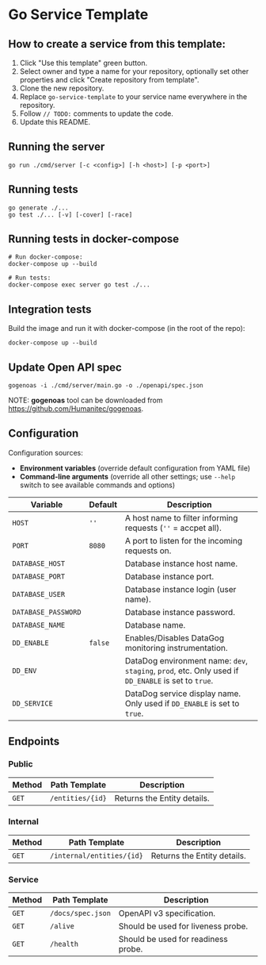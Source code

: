 # Go Service Template

## How to create a service from this template:
1. Click "Use this template" green button.
2. Select owner and type a name for your repository, optionally set other properties and click "Create repository from template".
3. Clone the new repository.
4. Replace `go-service-template` to your service name everywhere in the repository.
5. Follow `// TODO:` comments to update the code.
6. Update this README.

## Running the server

```go run ./cmd/server [-c <config>] [-h <host>] [-p <port>]```

## Running tests

```
go generate ./...
go test ./... [-v] [-cover] [-race]
```

## Running tests in docker-compose

```
# Run docker-compose:
docker-compose up --build

# Run tests:
docker-compose exec server go test ./...
```

## Integration tests

Build the image and run it with docker-compose (in the root of the repo):

```
docker-compose up --build
```

## Update Open API spec

```gogenoas -i ./cmd/server/main.go -o ./openapi/spec.json```

NOTE: **gogenoas** tool can be downloaded from https://github.com/Humanitec/gogenoas.

## Configuration

Configuration sources:
* **Environment variables** (override default configuration from YAML file)
* **Command-line arguments** (override all other settings; use `--help` switch to see available commands and options)

| Variable | Default | Description |
|---|---|---|
| `HOST` | `''` | A host name to filter informing requests (`''` = accpet all). |
| `PORT` | `8080` | A port to listen for the incoming requests on. |
| `DATABASE_HOST` | | Database instance host name. |
| `DATABASE_PORT` | | Database instance port. |
| `DATABASE_USER` | | Database instance login (user name). |
| `DATABASE_PASSWORD` | | Database instance password. |
| `DATABASE_NAME` | | Database name. |
| `DD_ENABLE` | `false` | Enables/Disables DataGog monitoring instrumentation. |
| `DD_ENV` | | DataDog environment name: `dev`, `staging`, `prod`, etc. Only used if `DD_ENABLE` is set to `true`. |
| `DD_SERVICE` | | DataDog service display name. Only used if `DD_ENABLE` is set to `true`. |

## Endpoints

### Public

| Method | Path Template | Description |
| --- | --- | ---|
| `GET` | `/entities/{id}` | Returns the Entity details. |

### Internal

| Method | Path Template | Description |
| --- | --- | ---|
| `GET` | `/internal/entities/{id}` | Returns the Entity details. |

### Service

| Method | Path Template | Description |
| --- | --- | ---|
| `GET` | `/docs/spec.json` | OpenAPI v3 specification. |
| `GET` | `/alive` | Should be used for liveness probe. |
| `GET` | `/health` | Should be used for readiness probe. |